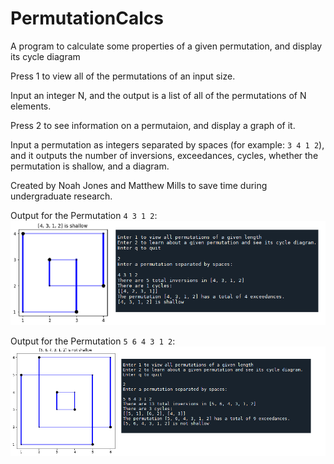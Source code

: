 # PermutationCalcs

A program to calculate some properties of a given permutation, and display its cycle diagram

Press 1 to view all of the permutations of an input size.

  Input an integer N, and the output is a list of all of the permutations of N elements.
  
Press 2 to see information on a permutaion, and display a graph of it.

  Input a permutation as integers separated by spaces (for example: `3 4 1 2`), and it outputs the number of inversions, exceedances, cycles, whether the permutation is shallow, and a diagram.

Created by Noah Jones and Matthew Mills to save time during undergraduate research.

Output for the Permutation `4 3 1 2`:
![](https://github.com/jonesnoah19/PermutationCalcs/blob/master/Perms/Fig_1.png)

Output for the Permutation `5 6 4 3 1 2`:
![](https://github.com/jonesnoah19/PermutationCalcs/blob/master/Perms/Fig_2.png)
